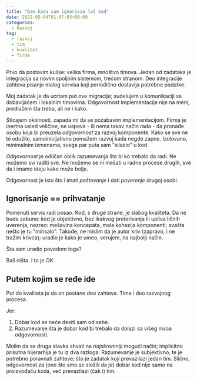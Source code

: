```yaml
---
title: "Dan kada sam ignorisao loš kod"
date: 2022-05-04T01:07:03+00:00
categories:
  - Razvoj
tag:
  - razvoj
  - tim
  - kvalitet
  - firma
---
```


Prvo da postavim kulise: velika firma, mnoštvo timova. Jedan od zadataka je integracija sa novim spoljnim sistemom, trećom stranom. Deo integracije zahteva pisanje malog servisa koji periodično dostavlja potrebne podatke.

<!--more-->

Moj zadatak je da ucrtam put ove migracije; sudelujem u komunikaciji sa dobavljačem i lokalnim timovima. Odgovornost implementacije nije na meni; predlažem šta treba, ali ne i kako.

Sticajem okolnosti, zapada mi da se pozabavim implementacijom. Firma je inertna usled veličine, ne uspeva - ili nema takav način rada - da pronađe osobu koja bi preuzela _odgovornost_ za razvoj komponente. Kako se sve ne bi odužilo, samoinicijativno pomažem razvoj kada negde zapne. Izolovano, minimalnim izmenama, svega par puta sam "silazio" u kod.

_Odgovornost_ je odličan oblik razumevanja šta bi ko trebalo da radi. Ne možemo svi raditi sve. Ne možemo se ni mešati u radne procese drugih, sve da i imamo ideju kako može bolje.

Odgovornost je isto što i imati _poštovanje_ i dati _poverenje_ drugoj osobi.

## Ignorisanje == prihvatanje

Pomenuti servis radi posao. Kod, s druge strane, je slabog kvaliteta. Da ne bude zabune: kod je objektivno, bez ikakvog preterivanja ili upliva ličnih uverenja, nezreo: mešavina koncepata, mala kohezija komponenti; svašta nešto je tu "mirisalo". Takođe, ne mislim da je autor kriv (zapravo, i ne tražim krivca); uradio je kako je umeo, verujem, na najbolji način.

Šta sam uradio povodom toga?

Baš ništa. I to je OK.

## Putem kojim se ređe ide

Put do kvaliteta je da on postane deo zahteva. Time i deo razvojnog procesa.

Jer:

1. Dobar kod se neće desiti sam od sebe.
2. Razumevanje šta je dobar kod bi trebalo da dolazi sa višeg nivoa odgovornosti.

Molim da se druga stavka shvati na _najskromniji_ mogući način; implicitno prisutna hijerarhija je tu iz dva razloga. Razumevanje je subjektivno, te je potrebno poravnati zahteve; što je zadatak koji prevazilazi jedan tim. Slično, odgovornost za (ono što smo se složili da je) dobar kod nije samo na proizvođaču koda, već prevazilazi (čak i) tim.
